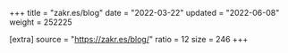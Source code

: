 +++
title = "zakr.es/blog"
date = "2022-03-22"
updated = "2022-06-08"
weight = 252225

[extra]
source = "https://zakr.es/blog/"
ratio = 12
size = 246
+++
